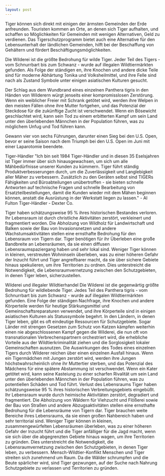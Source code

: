 ```yaml
---
layout: post
---
```

Tiger können sich direkt mit einigen der ärmsten Gemeinden der Erde anfreunden. Touristen kommen an Orte, an denen sich Tiger aufhalten, und schaffen so Möglichkeiten für Gemeinden mit wenigen Alternativen, Geld zu verdienen. Das Tigerschutzprogramm bietet auch eine Alternative für den Lebensunterhalt der ländlichen Gemeinden, hilft bei der Beschaffung von Gehältern und fördert Beschäftigungsmöglichkeiten.

Die Wilderei ist die größte Bedrohung für wilde Tiger. Jeder Teil des Tigers - vom Schnurrbart bis zum Schwanz - wurde auf illegalen Wildtiermärkten gefunden. Als Folge der ständigen en, ihre Knochen und andere dicke Teile sind für moderne Abhärtung Tonika und Volksheilmittel, und ihre Felle sind nach als Zustand Symbole unter einigen asiatischen Kulturen gesucht.

Der Schlag aus dem Wundbrand eines einzelnen Panthera tigris in den Händen von Wilderern würgt jenseits einer kompromisslosen Zerstörung. Wenn ein weiblicher Freier mit Schrank getötet wird, werden ihre Welpen in den meisten Fällen ohne ihre Mutter fortgehen, und das Potenzial der Steckdose für die zukünftige Zucht ist verschwendet. Wenn ein Bösewicht geschlachtet wird, kann sein Tod zu einem erbitterten Kampf um sein Land unter den überlebenden Männchen in der Population führen, was zu möglichem Unfug und Tod führen kann.

Gewann vier von sechs Führungen, darunter einen Sieg bei den U.S. Open, bevor er seine Saison nach dem Triumph bei den U.S. Open im Juni mit einer Laparotomie beendete.

Tiger-Händler "Ich bin seit 1984 Tiger-Händler und in diesen 35 Eselsjahren ist Tiger immer über sich hinausgewachsen, um sich um alle Mähbedürfnisse unserer Kunden zu kümmern. Tiger führt ständig Produktverbesserungen durch, um die Zuverlässigkeit und Langlebigkeit aller Mäher zu verbessern. Zusätzlich zu den Geräten selbst sind TIGERs Fähigkeiten und Büroabteilungen unübertroffen - sie bieten schnelle Antworten auf technische Fragen und schnelle Bearbeitung von Ersatzteilbestellungen, damit die Kunden wieder mit dem Mähen beginnen können, anstatt die Ausrüstung in der Werkstatt liegen zu lassen." - Al Fulton Tiger-Händler - Dexter Co.

Tiger haben schätzungsweise 95 % ihres historischen Bestandes verloren. Ihr Lebensraum ist durch christliche Aktivitäten zerstört, verkleinert und fragmentiert worden. Die Abholzung von Wildholz für Landwirtschaft und Balken sowie der Bau von Invasionsnetzen und andere Wachstumsaktivitäten stellen eine ernsthafte Bedrohung für den Lebensraum von Tigern dar. Tiger benötigen für ihr Überleben eine große Bandbreite an Lebensräumen, da sie einen diffusen Lebensraumspaziergang haben und sehr lokal sind. Weniger Tiger können in kleinen, verstreuten Wohninseln überleben, was zu einer höheren Gefahr der Inzucht führt und Tiger angreifbarer macht, da sie über sichere Gebiete hinaus spekulieren, um ihre Territorien zu ordnen. Dies unterstreicht die Notwendigkeit, die Lebensraumvernetzung zwischen den Schutzgebieten, in denen Tiger leben, sicherzustellen.

Wilderei und illegaler Wildtierhandel Die Wilderei ist die gegenwärtig größte Bedrohung für wildlebende Tiger. Jedes Teil des Panthera tigris - vom Schnurrbart bis zum Schwanz - wurde auf illegalen Wildtiermärkten gefunden. Eine Folge der ständigen Nachfrage, ihre Knochen und andere Körperteile werden für heutige Stärkungsmittel und Gemeinschaftsreparaturen verwendet, und ihre Körperteile sind in einigen asiatischen Kulturen als Statussymbole begehrt. In den Ländern, in denen Tiger leben, gibt es oft eindeutige Ressourcen für Schutzgebiete. Sogar Länder mit strengen Gesetzen zum Schutz von Katzen kämpfen weiterhin einen nie abgeschlossenen Kampf gegen die Wilderei, die nun oft von transnationalen Verbrechenspartnern orchestriert wird, die erhebliche Vorteile aus der Wildtierkriminalität ziehen und die Sorglosigkeit lokaler Gemeinschaften ausnutzen. Die Auswirkungen des Todes eines einzelnen Tigers durch Wilderer reichen über einen einzelnen Ausfall hinaus. Wenn ein Tigermädchen mit Jungen zerstört wird, werden ihre Jungen höchstwahrscheinlich ohne ihr Muttertier sterben, und das Potenzial des Mädchens für eine spätere Abstammung ist verschwendet. Wenn ein Kater getötet wird, kann seine Kasteiung zu einer scharfen Rivalität um sein Land unter den überlebenden Männchen in der Population führen, was zu potentiellen Schäden und Tod führt. Verlust des Lebensraums Tiger haben schätzungsweise 95 % ihres historischen Verbreitungsgebiets eingebüßt. Ihr Lebensraum wurde durch heimische Aktivitäten zerstört, degradiert und fragmentiert. Die Abholzung von Wäldern für Viehzucht und Flößerei sowie der Bau von Straßen und andere Abzugsaktivitäten stellen eine ernsthafte Bedrohung für die Lebensräume von Tigern dar. Tiger brauchen weite Bereiche ihres Lebensraums, da sie einen großen Nahbereich haben und sehr territorial sind. Weniger Tiger können in kleinen, zusammengewürfelten Lebensräumen überleben, was zu einer höheren Gefahr der Inzucht führt und die Tiger anfälliger für die Jagd macht, wenn sie sich über die abgegrenzten Gebiete hinaus wagen, um ihre Territorien zu gründen. Dies unterstreicht die Notwendigkeit, die Lebensraumvernetzung zwischen den Schutzgebieten, in denen Tiger leben, zu verbessern. Mensch-Wildtier-Konflikt Menschen und Tiger streiten sich zunehmend um Raum. Da die Wälder schrumpfen und die Beute spärlicher wird, sind Tiger gezwungen, auf der Suche nach Nahrung Schutzgebiete zu verlassen und Territorien zu gründen.